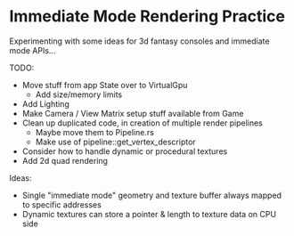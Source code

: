 # Immediate Mode Rendering Practice

Experimenting with some ideas for 3d fantasy consoles and immediate mode APIs...

TODO:
- Move stuff from app State over to VirtualGpu
  - Add size/memory limits
- Add Lighting
- Make Camera / View Matrix setup stuff available from Game
- Clean up duplicated code, in creation of multiple render pipelines
    - Maybe move them to Pipeline.rs
    - Make use of pipeline::get_vertex_descriptor
- Consider how to handle dynamic or procedural textures
- Add 2d quad rendering


Ideas:
- Single "immediate mode" geometry and texture buffer always mapped to specific addresses
- Dynamic textures can store a pointer & length to texture data on CPU side